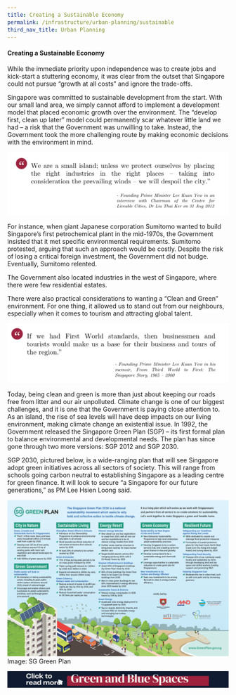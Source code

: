 ```yaml
---
title: Creating a Sustainable Economy
permalink: /infrastructure/urban-planning/sustainable
third_nav_title: Urban Planning
---
```

#### Creating a Sustainable Economy
While the immediate priority upon independence was to create jobs and kick-start a stuttering economy, it was clear from the outset that Singapore could not pursue “growth at all costs” and ignore the trade-offs.

Singapore was committed to sustainable development from the start. With our small land area, we simply cannot afford to implement a development model that placed economic growth over the environment. The “develop first, clean up later” model could permanently scar whatever little land we had – a risk that the Government was unwilling to take. Instead, the Government took the more challenging route by making economic decisions with the environment in mind.

![Alt text for image on Isomer site](/images/infrastructure/urban-planning/up-11.png)

For instance, when giant Japanese corporation Sumitomo wanted to build Singapore’s first petrochemical plant in the mid-1970s, the Government insisted that it met specific environmental requirements. Sumitomo protested, arguing that such an approach would be costly. Despite the risk of losing a critical foreign investment, the Government did not budge. Eventually, Sumitomo relented.

The Government also located industries in the west of Singapore, where there were few residential estates.

There were also practical considerations to wanting a “Clean and Green” environment. For one thing, it allowed us to stand out from our neighbours, especially when it comes to tourism and attracting global talent.

![Alt text for image on Isomer site](/images/infrastructure/urban-planning/up-12.png)

Today, being clean and green is more than just about keeping our roads free from litter and our air unpolluted. Climate change is one of our biggest challenges, and it is one that the Government is paying close attention to. As an island, the rise of sea levels will have deep impacts on our living environment, making climate change an existential issue. In 1992, the Government released the Singapore Green Plan (SGP) – its first formal plan to balance environmental and developmental needs. The plan has since gone through two more versions: SGP 2012 and SGP 2030.

SGP 2030, pictured below, is a wide-ranging plan that will see Singapore adopt green initiatives across all sectors of society. This will range from schools going carbon neutral to establishing Singapore as a leading centre for green finance. It will look to secure “a Singapore for our future generations,” as PM Lee Hsien Loong said.

![Alt text for image on Isomer site](/images/infrastructure/urban-planning/up-13.png)Image: SG Green Plan

[![Alt text for image on Isomer site](/images/infrastructure/urban-planning/up-greenblue.gif)](/infrastructure/case-studies-urban-planning/green)